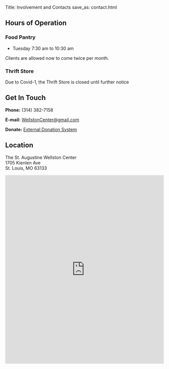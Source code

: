 Title: Involvement and Contacts
save_as: contact.html

## Hours of Operation

### Food Pantry

*   Tuesday        7:30 am to 10:30 am

 Clients are allowed now to come twice per month.

### Thrift Store

Due to Covid-1, the Thrift Store is closed until further notice

## Get In Touch

**Phone:** (314) 382-7158

**E-mail:** <WellstonCenter@gmail.com>

**Donate:** [External Donation System](http://weblink.donorperfect.com/WellstonCenterOnlineDonation)

## Location

The St. Augustine Wellston Center<br/>
1705 Kienlen Ave<br/>
St. Louis, MO 63133<br/>


<script type="application/javascript">

function resizeIFrameToFitContent( iFrame ) {
    maxHeight = 900;
    approxHeaderHeight = 90;
    useableHeight = window.innerHeight - approxHeaderHeight;
    iFrame.height = useableHeight;
    if(useableHeight > maxHeight){
        iFrame.height = maxHeight;
    }
}

window.addEventListener('DOMContentLoaded', function(e) {

    var iFrame = document.getElementById( 'googleMapsIframe' );
    resizeIFrameToFitContent( iFrame );
} );

</script>

<iframe src="https://www.google.com/maps/embed?pb=!1m18!1m12!1m3!1d12458.732802396746!2d-90.2937687993673!3d38.679148153574054!2m3!1f0!2f0!3f0!3m2!1i1024!2i768!4f13.1!3m3!1m2!1s0x87df4a96baa3593b%3A0x346317ce3cc8d355!2sSt+Augustine-Wellston+Center!5e0!3m2!1sen!2sus!4v1555291775163!5m2!1sen!2sus" frameborder="0" style="border:0 position: relative; width: 100%;" id="googleMapsIframe" height="600" allowfullscreen></iframe>

